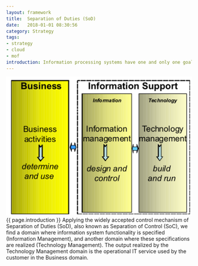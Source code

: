 ```yaml
---
layout: framework
title:  Separation of Duties (SoD)
date:   2018-01-01 08:30:56
category: Strategy
tags:
- strategy
- cloud
- mof
introduction: Information processing systems have one and only one goal; to support the primary business processes of the customer organization.
---
```


![STO](/assets/framework/sod.png)
{{ page.introduction }}
 Applying the widely accepted control mechanism of Separation of Duties (SoD), also known as Separation of Control (SoC), we find a domain where information system functionality is specified (Information Management), and another domain where these specifications are realized (Technology Management). The output realized by the Technology Management domain is the operational IT service used by the customer in the Business domain.
